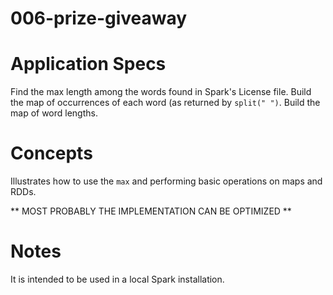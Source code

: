 006-prize-giveaway
==================

# Application Specs
Find the max length among the words found in Spark's License file.
Build the map of occurrences of each word (as returned by `split(" ")`.
Build the map of word lengths.


# Concepts
Illustrates how to use the `max` and performing basic operations on maps and RDDs.

** MOST PROBABLY THE IMPLEMENTATION CAN BE OPTIMIZED **

# Notes
It is intended to be used in a local Spark installation.
